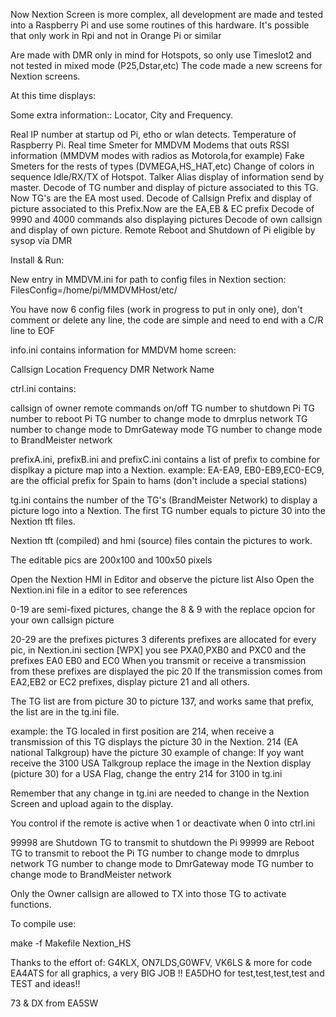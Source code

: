 
Now Nextion Screen is more complex, all development are made and tested into a Raspberry Pi  and use some routines of this hardware.
It's possible that only work in Rpi and not in Orange Pi or similar

Are made with DMR only in mind for Hotspots, so only use Timeslot2 and not tested in mixed mode (P25,Dstar,etc)
The code made a new screens for  Nextion screens.

At this time displays:

Some extra information::
Locator, City and Frequency.

Real IP number at startup od Pi, etho or wlan detects.
Temperature of Raspberry Pi.
Real time Smeter for MMDVM Modems that outs RSSI information (MMDVM modes with radios as Motorola,for example)
Fake Smeters for the rests of types (DVMEGA,HS_HAT,etc)
Change of colors in sequence Idle/RX/TX of Hotspot.
Talker Alias display of information send by master.
Decode of TG number and display of picture associated to this TG. Now TG's are the EA most used.
Decode of Callsign Prefix and display of picture associated to this Prefix.Now are the EA,EB & EC prefix
Decode of 9990 and 4000 commands also displaying pictures
Decode of own callsign and display of own picture.
Remote Reboot and Shutdown of Pi eligible by sysop via DMR

Install & Run:

New entry in MMDVM.ini for path to config files in Nextion section:
FilesConfig=/home/pi/MMDVMHost/etc/

You have now 6 config files (work in progress to put in only one), don't comment or delete any line, the code are simple and need to end with a C/R line to EOF



info.ini  contains information for MMDVM home screen:

Callsign
Location
Frequency
DMR Network Name

ctrl.ini contains:

callsign of owner
remote commands on/off
TG number to shutdown Pi
TG number to reboot Pi
TG number to change mode to dmrplus network
TG number to change mode to DmrGateway mode
TG number to change mode to BrandMeister network

prefixA.ini, prefixB.ini and prefixC.ini contains a list of prefix to combine for displkay a picture map into a Nextion.
example:
EA-EA9, EB0-EB9,EC0-EC9, are the official prefix for Spain to hams (don't include a special stations)

tg.ini contains the number of the TG's (BrandMeister Network) to display a picture logo into a Nextion.
The first TG number equals to picture 30 into the Nextion tft files.


Nextion tft (compiled) and hmi (source) files contain the pictures to work.


The editable pics are 200x100 and 100x50 pixels

Open the Nextion HMI in Editor and observe the picture list 
Also Open the Nextion.ini file in a editor to see references

0-19 are semi-fixed pictures, change the 8 & 9 with the replace opcion for your own callsign picture

20-29 are the prefixes pictures 3 diferents  prefixes are allocated for every pic, in Nextion.ini section [WPX] you see PXA0,PXB0 and PXC0 and the  prefixes EA0 EB0 and EC0 When you transmit or receive a transmission from these prefixes are displayed the pic 20
If the transmission comes from EA2,EB2 or EC2 prefixes, display picture 21 and all  others.

The TG list are from picture 30 to picture 137, and works same that prefix, the list are in the tg.ini file.

example:
the TG localed in first position are 214, when receive a transmission of this TG displays the picture 30 in the Nextion.
214 (EA national Talkgroup) have the picture 30
example of change: If yoy want receive the 3100 USA Talkgroup  replace the image in the Nextion display (picture 30) for a USA Flag, change the entry 214 for 3100 in tg.ini


Remember that any change in tg.ini are needed to change in the Nextion Screen and upload again to the display.

You control if the remote is active when 1 or deactivate when 0 into ctrl.ini

99998 are Shutdown TG to transmit to shutdown the Pi
99999 are Reboot TG to transmit to reboot the Pi
TG number to change mode to dmrplus network
TG number to change mode to DmrGateway mode
TG number to change mode to BrandMeister network

Only the Owner  callsign are allowed to TX into those TG to activate functions.

To compile use:

make -f Makefile Nextion_HS

Thanks to the effort of:
G4KLX, ON7LDS,G0WFV, VK6LS & more for code
EA4ATS for all graphics, a very BIG JOB !!
EA5DHO for test,test,test,test and TEST and ideas!!

73 & DX from EA5SW
